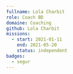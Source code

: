 ```yaml
---
fullname: Lola Charbit
role: Coach BD
domaine: Coaching
github: Lola Charbit
missions:
  - start: 2021-01-11
    end: 2021-05-20
    status: independent
badges:
  - segur
---
```


